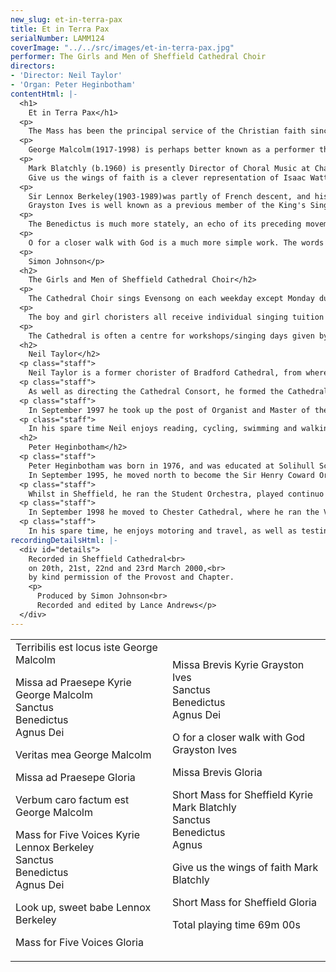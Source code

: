 ```yaml
---
new_slug: et-in-terra-pax
title: Et in Terra Pax
serialNumber: LAMM124
coverImage: "../../src/images/et-in-terra-pax.jpg"
performer: The Girls and Men of Sheffield Cathedral Choir
directors:
- 'Director: Neil Taylor'
- 'Organ: Peter Heginbotham'
contentHtml: |-
  <h1>
    Et in Terra Pax</h1>
  <p>
    The Mass has been the principal service of the Christian faith since Jesus instructed his disciples to "do this in remembrance of me" at the Last Supper (Maundy Thursday). This pivotal point in the Passion story becomes the focus of millions of Christians whenever a Eucharist takes place: "with this bread and this cup we make the memorial of his saving passion, his resurrection from the dead, and his glorious ascension into heaven, and we look for the coming of his kingdom" (from the Eucharistic Prayer). In Sheffield Cathedral the Mass is celebrated daily; on Sundays and feast days the Eucharistic dramaturgy is enriched further through the inclusion of music. The points of the service at which music can replace the spoken word are normally Kyrie, Gloria, Sanctus, Benedictus and Agnus Dei, though only rarely are all these movements heard in a service. Added to this, choirs often sing motets during the mass (usually during communion), which can colour the liturgical year through the appropriateness of their texts.</p>
  <p>
    George Malcolm(1917-1998) is perhaps better known as a performer than for his compositions. His work as Master of the Music at Westminster Cathedral from 1947-1959 is highly regarded, and it seems likely that all the works by Malcolm on this recording were written with that choir in mind. The Missa ad Praesepe (Mass of the Crib) is an unusual and unique work that is both playful and simple; it is also surprising as a Mass in that it is intended for a particular time of the liturgical calendar, Christmas. For much of the piece the composer makes use of basic block chord harmonies in the choir parts, whilst the organ weaves attractive folk song-like melodies. Verbum Caro Factus Est derives its impact from the contrast between Chorale-type verses for unaccompanied lower voices and the fanfare response for full choir and organ. Terribilis est Locus Iste and Veritas Mea owe much to the motets of Anton Bruckner.</p>
  <p>
    Mark Blatchly (b.1960) is presently Director of Choral Music at Charterhouse, following spells as Organ Scholar at Christ Church Oxford, Assistant Organist at Gloucester Cathedral, and Organist at St Edmundsbury Cathedral. In writing his Short Mass for Sheffield for Neil Taylor and the Cathedral Choir, Blatchly has been mindful of the two settings on this recording that are associated with Westminster Cathedral - George Malcolm's Missa ad Praesepe, and Lennox Berkeley's Missa Brevis, both of which are models of economic writing for voices and organ. Recently he has also been influenced by the music of Canteloube Ð music kept simple by the most complicated means. He has also attempted to satisfy Neil Taylor 's exacting stipulation that it should be a playful piece.<br>
    Give us the wings of faith is a clever representation of Isaac Watts ' text, both through the vocal lines and the accompaniment. It was written at the request of Dr Barry Rose to fill the gap in the repertoire of Saints ' day anthems for high voices, and was first performed by the boys of St Alban's Abbey under Rose in February 1989.</p>
  <p>
    Sir Lennox Berkeley(1903-1989)was partly of French descent, and his musical education seems to have been based mainly in Paris, where from 1926-1933 he was a pupil of Nadia Boulanger. The French influence is evident in his Mass for five voices, which was written for Colin Mawby and the choir of Westminster Cathedral in the early 1960s. For the duration of the Mass the vocal writing is technically demanding, whilst nevertheless economical, and its designation for five parts with divided treble gives an indication of the standard maintained by the Westminster Choir at the time. The Kyrie is in a mirror format, emphasising the text. It opens and closes on a single line of music, and contrasts contrapuntal fluidity in the 'Kyries' with a passionate, more homophonic 'Christe eleison'. Following a placid opening ('et in terra pax'), the Gloria develops a vibrant rhythmic momentum at 'laudamus te', before giving way to a more lyrical 'Domini fili'. The 'Quoniam' returns us to the earlier restlessness and the driving 'Cum Sancto' transports the listener to the inevitable conclusion. The Sanctus falls into three separate but linked sections. The ethereal, almost ecstatic opening is interrupted by a more aggressive 'Pleni sunt coeli', before the work erupts into a vital 'Hosanna', which cumulates into a shout-like chanting of the text before retreating into the mystery of the opening. The Benedictus is characterised by the falling phrase with which it opens, over which a solo treble voice can be heard in prayer-like veneration. The return of the 'Hosanna' reminds us of the Sanctus, but this time the elements are more disparate. A brooding, mysterious Agnus Dei opens with a single line of music in all five parts. A feature of the piece is the way in which Berkeley builds up the parts cumulatively at various points. The Agnus, and indeed the work as a whole, resolves itself in the bright and serene key of B major.Look up, sweet babe, an Epiphany-tide anthem, was published in 1957, shortly after Berkeley had completed his operas Ruth and A Dinner Engagement. A heavenly treble solo and its subsequent development by the full choir gives way to a more turbulent middle section, before the organ 's gently undulating chords return us to the opening material.<br>
    Grayston Ives is well known as a previous member of the King's Singers. More recently he has achieved prominence in the musical world as Director of Music at Magdalen College, Oxford, and also through his compositional work. The Missa Brevis was written for the choir of New College, Oxford, and first performed by them on 12th March 1987. The expressive soprano and tenor melodies of the Kyrie are contrasted and combined with a chant-like recitation of the text from the other parts, whilst the organ, which assumes a prominent role throughout the Missa Brevis, gently saunters with its pedal part. The opening dialogue between Organ and Choir in the Gloria reminds one of the practice of alternatim in French Cathedrals. This powerful opening gives way to a much smoother 'Qui tollis', itself a dialogue between Soprano and Tenor soloists that is laid upon a sombre unison 'Miserere nobis'. The Quoniam returns us to the urgency and excitement of the opening before the movement ends on an exhilarating ninth chord. The opening of the Sanctus is marked 'Broadly (like tolling bells)' an effect that is compounded by the mixture tone of the organ, and clever use of accents in the vocal parts. The 'Pleni sunt coeli' is a dance over a vigorous pedal line; the resulting cumulation and conclusion of the Sanctus is hugely dramatic.</p>
  <p>
    The Benedictus is much more stately, an echo of its preceding movement, which juxtaposes homophonic writing with polyphonic writing at 'in nomine'. Like the Kyrie, the Agnus Dei contrasts a very sustained tune with simple recitations at 'miserere nobis' and 'dona nobis pacem'. The organ interlaces its own independent melody whilst maintaining the momentum with an ostinato bass.</p>
  <p>
    O for a closer walk with God is a much more simple work. The words will be familiar from many hymn books as those of William Cowper (1731-1800). A clear melody in E flat major weaves its way through the piece, appearing in a minor guise in the third stanza. The richer final verse eventually subsides, and the organ postlude leads us heavenward.</p>
  <p>
    Simon Johnson</p>
  <h2>
    The Girls and Men of Sheffield Cathedral Choir</h2>
  <p>
    The Cathedral Choir sings Evensong on each weekday except Monday during term-time at 5.45pm. Sunday services consist of the Sung Eucharist at 10.30am and Evensong at 6.30pm. Currently there are some 60 - 70 young people involved in the Cathedral Choir. These children attend schools all over the city of Sheffield, and come in to rehearsals and services up to five times each week to be joined by the Cathedral Songmen and Student Songmen.</p>
  <p>
    The boy and girl choristers all receive individual singing tuition from a specialist vocal tutor during their time in the choir, and, in addition to their regular services, the Cathedral Choir often gives concerts in the Cathedral and beyond, broadcasts on radio and television, and tours at home and abroad. In the last two years the choir has toured in Germany, Holland, the South Coast of England, and the West Country; future plans include East Anglia and the USA.</p>
  <p>
    The Cathedral is often a centre for workshops/singing days given by distinguished visiting musicians, including Sir David Willcocks, John Rutter, Scott Stroman, Ralph Allwood and Michael Brewer.</p>
  <h2>
    Neil Taylor</h2>
  <p class="staff">
    Neil Taylor is a former chorister of Bradford Cathedral, from where he gained a Scholarship to the Royal College of Music. He was organ scholar at St Albans Cathedral, and in 1990 was appointed Assistant Organist at Norwich Cathedral. As well as premiering many new works in his time at Norwich, he made numerous broadcasts and recordings with the Cathedral Choir, which have received high critical acclaim, and toured with them on the continent and in the USA.</p>
  <p class="staff">
    As well as directing the Cathedral Consort, he formed the Cathedral Girls ' Choir in 1995 which completed its first CD recording and made a highly successful tour of Germany in 1997. He has directed choral courses as far afield as Aldeburgh and Mexico City, and is a regular member of staff on the Eton Choral Courses.</p>
  <p class="staff">
    In September 1997 he took up the post of Organist and Master of the Music at Sheffield Cathedral. Since then he has made the premiére recording of the Henry Willis III organ in Sheffield City Hall with Harlequin Brass (Music for a Millennium - Classic FM Magazine 's CD of the Year Award Winner) and a disc of Christmas classics (A Ceremony of Carols) with the Cathedral Choir.</p>
  <p class="staff">
    In his spare time Neil enjoys reading, cycling, swimming and walking. A keen cook, he is also an enthusiast of real ales and good wines.</p>
  <h2>
    Peter Heginbotham</h2>
  <p class="staff">
    Peter Heginbotham was born in 1976, and was educated at Solihull School, where he was a Music Scholar. In 1994, he was appointed to the Organ Scholarship of Truro Cathedral, also acting as an Assistant Housemaster at Polwhele House School, and a visiting bassoon teacher at Truro School.<br>
    In September 1995, he moved north to become the Sir Henry Coward Organ Scholar at Sheffield Cathedral and University, where he gained the degree of B.Mus.</p>
  <p class="staff">
    Whilst in Sheffield, he ran the Student Orchestra, played continuo for the "Operaworks" production of "Dido and Aeneas" at the 1997 Edinburgh International Festival, was Chairman of the University Summer Music Festival in 1998, and was Secretary to the Management Committee of the Cathedral Arts Festival. He also accompanied the Sheffield choirs on tour, both in the UK and in Germany.</p>
  <p class="staff">
    In September 1998 he moved to Chester Cathedral, where he ran the Voluntary Choir and played for the Cathedral Girls Choir on tour in Paris and Sens. He also ran a 70 strong choral society near Liverpool. He has been Assistant Master of the Music at Sheffield Cathedral since November 1999.</p>
  <p class="staff">
    In his spare time, he enjoys motoring and travel, as well as testing the results of other peoples ' cooking.</p>
recordingDetailsHtml: |-
  <div id="details">
    Recorded in Sheffield Cathedral<br>
    on 20th, 21st, 22nd and 23rd March 2000,<br>
    by kind permission of the Provost and Chapter.
    <p>
      Produced by Simon Johnson<br>
      Recorded and edited by Lance Andrews</p>
  </div>
---
```


<table class="tracktable">
  <tbody>
    <tr>
      <td class="column1">
        <span class="trackname">Terribilis est locus iste </span> <span class="composer"> George Malcolm</span>
        <p>
          <span class="trackname">Missa ad Praesepe Kyrie </span> <span class="composer">George Malcolm</span><br>
          <span class="trackname"> Sanctus<br>
            Benedictus<br>
            Agnus Dei</span></p>
        <p>
          <span class="trackname">Veritas mea </span> <span class="composer">George Malcolm</span></p>
        <p>
          <span class="trackname">Missa ad Praesepe </span> <span class="composer">Gloria</span></p>
        <p>
          <span class="trackname">Verbum caro factum est </span> <span class="composer">George Malcolm</span></p>
        <p>
          <span class="trackname">Mass for Five Voices Kyrie </span> <span class="composer">Lennox Berkeley</span><br>
          <span class="trackname"> Sanctus<br>
            Benedictus<br>
            Agnus Dei</span></p>
        <p>
          <span class="trackname">Look up, sweet babe </span> <span class="composer">Lennox Berkeley</span></p>
        <p>
          <span class="trackname">Mass for Five Voices </span> <span class="composer">Gloria</span></p>
      </td>
      <td class="column2">
        <span class="trackname">Missa Brevis Kyrie </span> <span class="composer">Grayston Ives</span><br>
        <span class="trackname"> Sanctus<br>
          Benedictus<br>
          Agnus Dei</span>
        <p>
          <span class="trackname">O for a closer walk with God </span> <span class="composer">Grayston Ives</span></p>
        <p>
          <span class="trackname">Missa Brevis </span> <span class="composer">Gloria</span></p>
        <p>
          <span class="trackname">Short Mass for Sheffield Kyrie </span> <span class="composer">Mark Blatchly</span><br>
          <span class="trackname"> Sanctus<br>
            Benedictus<br>
            Agnus</span></p>
        <p>
          <span class="trackname">Give us the wings of faith </span> <span class="composer">Mark Blatchly</span><span class="trackname"></span></p>
        <p>
          <span class="trackname">Short Mass for Sheffield </span> <span class="composer">Gloria</span></p>
        <p>						<span id="playingtime">Total playing time 69m 00s</span></p>
      </td>
    </tr>
  </tbody>
</table>
